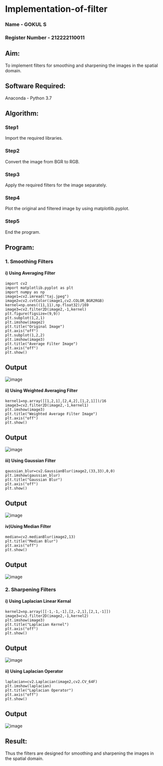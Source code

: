 # Implementation-of-filter
### Name - GOKUL S
### Register Number - 212222110011
## Aim:
To implement filters for smoothing and sharpening the images in the spatial domain.

## Software Required:
Anaconda - Python 3.7

## Algorithm:
### Step1
Import the required libraries.

### Step2
Convert the image from BGR to RGB.

### Step3
Apply the required filters for the image separately.

### Step4
Plot the original and filtered image by using matplotlib.pyplot.

### Step5
End the program.

## Program:



### 1. Smoothing Filters

#### i) Using Averaging Filter
```
import cv2
import matplotlib.pyplot as plt
import numpy as np
image1=cv2.imread("taj.jpeg")
image2=cv2.cvtColor(image1,cv2.COLOR_BGR2RGB)
kernel=np.ones((11,11),np.float32)/169
image3=cv2.filter2D(image2,-1,kernel)
plt.figure(figsize=(9,9))
plt.subplot(1,2,1)
plt.imshow(image2)
plt.title("Original Image")
plt.axis("off")
plt.subplot(1,2,2)
plt.imshow(image3)
plt.title("Average Filter Image")
plt.axis("off")
plt.show()
```
## Output
![image](https://github.com/user-attachments/assets/5eb4f40b-c8ce-49f3-9312-57788747c342)

#### ii) Using Weighted Averaging Filter
```
kernel1=np.array([[1,2,1],[2,4,2],[1,2,1]])/16
image3=cv2.filter2D(image2,-1,kernel1)
plt.imshow(image3)
plt.title("Weighted Average Filter Image")
plt.axis("off")
plt.show()
```
## Output
![image](https://github.com/user-attachments/assets/2bd78862-7669-475c-ab5d-e6a4e7ae4ec8)

#### iii) Using Gaussian Filter
```
gaussian_blur=cv2.GaussianBlur(image2,(33,33),0,0)
plt.imshow(gaussian_blur)
plt.title("Gaussian Blur")
plt.axis("off")
plt.show()
```
## Output
![image](https://github.com/user-attachments/assets/90ccc8ce-2620-4aab-890c-4eb82828ab58)

#### iv)Using Median Filter
```
median=cv2.medianBlur(image2,13)
plt.title("Median Blur")
plt.axis("off")
plt.show()
```
## Output
![image](https://github.com/user-attachments/assets/ae06969d-dbac-44b3-b9bc-c93f6be9c13a)

### 2. Sharpening Filters

#### i) Using Laplacian Linear Kernal
```
kernel2=np.array([[-1,-1,-1],[2,-2,1],[2,1,-1]])
image3=cv2.filter2D(image2,-1,kernel2)
plt.imshow(image3)
plt.title("Laplacian Kernel")
plt.axis("off")
plt.show()
```
## Output
![image](https://github.com/user-attachments/assets/2ce99d44-36c3-4413-89af-ed9ff7795a98)

#### ii) Using Laplacian Operator
```
laplacian=cv2.Laplacian(image2,cv2.CV_64F)
plt.imshow(laplacian)
plt.title("Laplacian Operator")
plt.axis("off")
plt.show()
```
## Output
![image](https://github.com/user-attachments/assets/7a798e79-8215-4b30-ba9d-628cd71c650e)

## Result:
Thus the filters are designed for smoothing and sharpening the images in the spatial domain.
